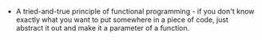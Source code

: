 * A tried-and-true principle of functional programming - if you don't know
	exactly what you want to put somewhere in a piece of code, just abstract it
	out and make it a parameter of a function.
